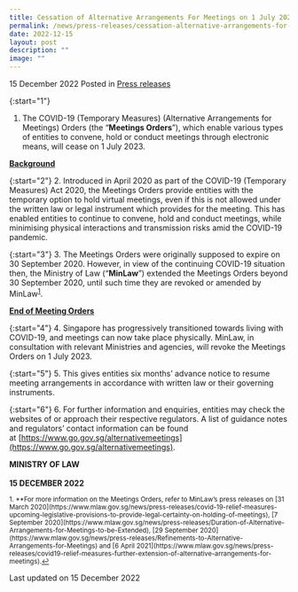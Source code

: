 ```yaml
---
title: Cessation of Alternative Arrangements For Meetings on 1 July 2023
permalink: /news/press-releases/cessation-alternative-arrangements-for-meetings-1jul2023/
date: 2022-12-15
layout: post
description: ""
image: ""
---
```

15 December 2022 Posted in [Press releases](/news/press-releases)

{:start="1"}
1.	The COVID-19 (Temporary Measures) (Alternative Arrangements for Meetings) Orders (the “**Meetings Orders**”), which enable various types of entities to convene, hold or conduct meetings through electronic means, will cease on 1 July 2023.

<b><u>Background</u></b>

{:start="2"}
2.	Introduced in April 2020 as part of the COVID-19 (Temporary Measures) Act 2020, the Meetings Orders provide entities with the temporary option to hold virtual meetings, even if this is not allowed under the written law or legal instrument which provides for the meeting. This has enabled entities to continue to convene, hold and conduct meetings, while minimising physical interactions and transmission risks amid the COVID-19 pandemic.
    
{:start="3"}
3.	The Meetings Orders were originally supposed to expire on 30 September 2020. However, in view of the continuing COVID-19 situation then, the Ministry of Law (“**MinLaw**”) extended the Meetings Orders beyond 30 September 2020, until such time they are revoked or amended by MinLaw<sup><a href="#fn1" id="ref1">1</a></sup>.

<b><u>End of Meeting Orders</u></b>

{:start="4"}
4.	Singapore has progressively transitioned towards living with COVID-19, and meetings can now take place physically. MinLaw, in consultation with relevant Ministries and agencies, will revoke the Meetings Orders on 1 July 2023.

{:start="5"}
5.	This gives entities six months’ advance notice to resume meeting arrangements in accordance with written law or their governing instruments.
    
{:start="6"}
6.	For further information and enquiries, entities may check the websites of or approach their respective regulators. A list of guidance notes and regulators’ contact information can be found at [https://www.go.gov.sg/alternativemeetings](https://www.go.gov.sg/alternativemeetings).
    

**MINISTRY OF LAW**<br>
<br>**15 DECEMBER 2022**


<p><sup id="fn1">1. **For more information on the Meetings Orders, refer to MinLaw’s press releases on [31 March 2020](https://www.mlaw.gov.sg/news/press-releases/covid-19-relief-measures-upcoming-legislative-provisions-to-provide-legal-certainty-on-holding-of-meetings), [7 September 2020](https://www.mlaw.gov.sg/news/press-releases/Duration-of-Alternative-Arrangements-for-Meetings-to-be-Extended), [29 September 2020](https://www.mlaw.gov.sg/news/press-releases/Refinements-to-Alternative-Arrangements-for-Meetings) and [6 April 2021](https://www.mlaw.gov.sg/news/press-releases/covid19-relief-measures-further-extension-of-alternative-arrangements-for-meetings).<a href="#ref1" title="Jump back to footnote 1 in the text.">↩</a></sup></p>

 
<p class="right-side-updated">Last updated on 15 December 2022</p>